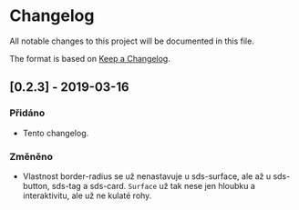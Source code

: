 # Changelog
All notable changes to this project will be documented in this file.

The format is based on [Keep a Changelog](https://keepachangelog.com/en/1.0.0/).

## [0.2.3] - 2019-03-16
### Přidáno
- Tento changelog.

### Změněno
- Vlastnost border-radius se už nenastavuje u sds-surface, ale až u sds-button, sds-tag a sds-card. `Surface` už tak nese jen hloubku a interaktivitu, ale už ne kulaté rohy.
